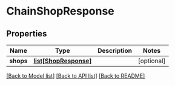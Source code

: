 # ChainShopResponse

## Properties
Name | Type | Description | Notes
------------ | ------------- | ------------- | -------------
**shops** | [**list[ShopResponse]**](ShopResponse.md) |  | [optional] 

[[Back to Model list]](../README.md#documentation-for-models) [[Back to API list]](../README.md#documentation-for-api-endpoints) [[Back to README]](../README.md)

